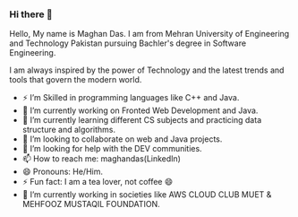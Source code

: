 ### Hi there 👋

Hello, My name is Maghan Das. I am from Mehran University of Engineering and Technology Pakistan
pursuing Bachler's degree in Software Engineering.

I am always inspired by the power of Technology and the latest trends and tools that govern the modern world.

- ⚡ I’m Skilled in programming languages like C++ and Java.
- 🔭 I’m currently working on Fronted Web Development and Java.
- 🌱 I’m currently learning different CS subjects and practicing data structure and algorithms.
- 👯 I’m looking to collaborate on web and Java projects.
- 🤔 I’m looking for help with the DEV communities.
- 📫 How to reach me: maghandas(LinkedIn)
- 😄 Pronouns: He/Him.
- ⚡ Fun fact: I am a tea lover, not coffee 😄
- 🌱 I’m currently working in societies like AWS CLOUD CLUB MUET & MEHFOOZ MUSTAQIL FOUNDATION.
